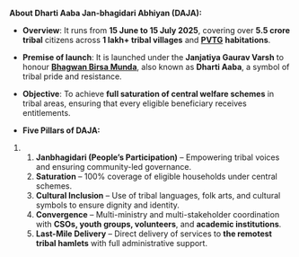 **About Dharti Aaba Jan-bhagidari Abhiyan (DAJA):**

- **Overview**: It runs from **15 June to 15 July 2025**, covering over **5.5 crore tribal** citizens across **1 lakh+ tribal villages** and [**PVTG**](https://www.civilsdaily.com/news/who-are-the-particularly-vulnerable-tribal-groups-pvtgs/) **habitations**.
- **Premise of launch**: It is launched under the **Janjatiya Gaurav Varsh** to honour [**Bhagwan Birsa Munda**](https://www.civilsdaily.com/news/124th-death-anniversary-of-birsa-munda/), also known as **Dharti Aaba**, a symbol of tribal pride and resistance.
- **Objective**: To achieve **full saturation of central welfare schemes** in tribal areas, ensuring that every eligible beneficiary receives entitlements.

- **Five Pillars of DAJA:**

1. 1. **Janbhagidari (People’s Participation)** – Empowering tribal voices and ensuring community-led governance.
    2. **Saturation** – 100% coverage of eligible households under central schemes.
    3. **Cultural Inclusion** – Use of tribal languages, folk arts, and cultural symbols to ensure dignity and identity.
    4. **Convergence** – Multi-ministry and multi-stakeholder coordination with **CSOs, youth groups, volunteers**, and **academic institutions**.
    5. **Last-Mile Delivery** – Direct delivery of services to **the remotest tribal hamlets** with full administrative support.

